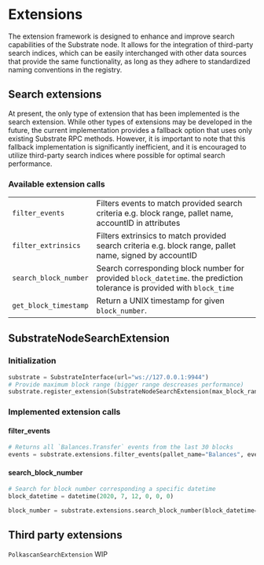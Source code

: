 # Extensions

The extension framework is designed to enhance and improve search capabilities of the Substrate node. 
It allows for the integration of third-party search indices, which can be easily interchanged with 
other data sources that provide the same functionality, as long as they adhere to standardized naming conventions in
the registry.

## Search extensions

At present, the only type of extension that has been implemented is the search extension. While other types of 
extensions may be developed in the future, the current implementation provides a fallback option that uses only 
existing Substrate RPC methods. However, it is important to note that this fallback implementation is significantly 
inefficient, and it is encouraged to utilize third-party search indices where possible for optimal search performance.

### Available extension calls

|                 |                                                                                                                         |
|-----------------|-------------------------------------------------------------------------------------------------------------------------|
| `filter_events` | Filters events to match provided search criteria e.g. block range, pallet name, accountID in attributes                 |
| `filter_extrinsics` | Filters extrinsics to match provided search criteria e.g. block range, pallet name, signed by accountID                 |
| `search_block_number` | Search corresponding block number for provided `block_datetime`. the prediction tolerance is provided with `block_time` |
| `get_block_timestamp` | Return a UNIX timestamp for given `block_number`. |



## SubstrateNodeSearchExtension

### Initialization

```python
substrate = SubstrateInterface(url="ws://127.0.0.1:9944")
# Provide maximum block range (bigger range descreases performance) 
substrate.register_extension(SubstrateNodeSearchExtension(max_block_range=100))
```

### Implemented extension calls

#### filter_events
```python
# Returns all `Balances.Transfer` events from the last 30 blocks
events = substrate.extensions.filter_events(pallet_name="Balances", event_name="Transfer", block_start=-30)
```
#### search_block_number

```python
# Search for block number corresponding a specific datetime
block_datetime = datetime(2020, 7, 12, 0, 0, 0)

block_number = substrate.extensions.search_block_number(block_datetime=block_datetime)
```

## Third party extensions 

`PolkascanSearchExtension` WIP

```
